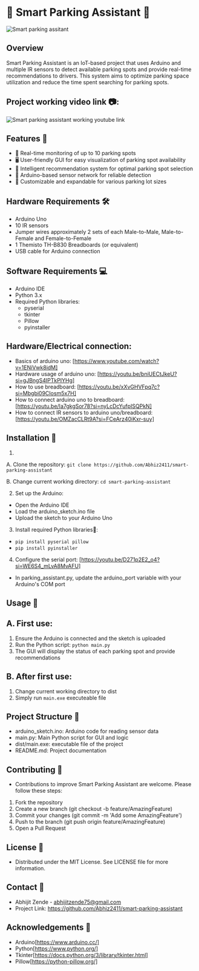 # 🚗 Smart Parking Assistant 🚗

![Smart parking assitant](https://github.com/user-attachments/assets/2f5b9c30-dca9-4eb6-8bda-0e5984f3cf11)

## Overview
Smart Parking Assistant is an IoT-based project that uses Arduino and multiple IR sensors to detect available parking spots and provide real-time recommendations to drivers. This system aims to optimize parking space utilization and reduce the time spent searching for parking spots.

## Project working video link 📷:
![Smart parking assistant working youtube link](https://youtube.com/shorts/WhS6OFOso_8?feature=share)

## Features 🌟
- 📡 Real-time monitoring of up to 10 parking spots
- 🖥️ User-friendly GUI for easy visualization of parking spot availability
- 🤖 Intelligent recommendation system for optimal parking spot selection
- 🔌 Arduino-based sensor network for reliable detection
- 🔧 Customizable and expandable for various parking lot sizes

## Hardware Requirements 🛠️
- Arduino Uno
- 10 IR sensors
- Jumper wires approximately 2 sets of each Male-to-Male, Male-to-Female and Female-to-Female
- 1 Themisto TH-B830 Breadboards (or equivalent)
- USB cable for Arduino connection

## Software Requirements 💻
- Arduino IDE
- Python 3.x
- Required Python libraries:
  - pyserial
  - tkinter
  - Pillow
  - pyinstaller

## Hardware/Electrical connection:
- Basics of arduino uno: [https://www.youtube.com/watch?v=1ENiVwk8idM]
- Hardware usage of arduino uno: [https://youtu.be/bniUECtJkeU?si=gJBngS4IPTkPIYHg]
- How to use breadboard: [https://youtu.be/xXvGHVFpq7c?si=Mbgbi09CIosm5x7H]
- How to connect arduino uno to breadboard: [https://youtu.be/Ia7gkgSor78?si=nyLcDcYufpISQPkN]
- How to connect IR sensors to arduino uno/breadboard: [https://youtu.be/OMZacCLRt9A?si=FCeArz40iKxr-suy] 

## Installation 📝

1. 
A. Clone the repository:
   ```git clone https://github.com/Abhiz2411/smart-parking-assistant```
   
B. Change current working directory:
   ```cd smart-parking-assistant```

2. Set up the Arduino:
- Open the Arduino IDE
- Load the arduino_sketch.ino file
- Upload the sketch to your Arduino Uno

3. Install required Python libraries🐍:
- ```pip install pyserial pillow```
- ```pip install pyinstaller```

4. Configure the serial port: [https://youtu.be/D271p2E2_o4?si=WE6S4_mLvA8MvAFU]
- In parking_assistant.py, update the arduino_port variable with your Arduino's COM port

## Usage 🚀
## A. First use:
1. Ensure the Arduino is connected and the sketch is uploaded
2. Run the Python script: 
```python main.py```
3. The GUI will display the status of each parking spot and provide recommendations

## B. After first use:
1. Change current working directory to dist
2. Simply run `main.exe` executeable file

## Project Structure 📂
- arduino_sketch.ino: Arduino code for reading sensor data
- main.py: Main Python script for GUI and logic
- dist/main.exe: executable file of the project
- README.md: Project documentation

## Contributing 🤝
- Contributions to improve Smart Parking Assistant are welcome. Please follow these steps:
1) Fork the repository
2) Create a new branch (git checkout -b feature/AmazingFeature)
3) Commit your changes (git commit -m 'Add some AmazingFeature')
4) Push to the branch (git push origin feature/AmazingFeature)
5) Open a Pull Request

## License 📜
- Distributed under the MIT License. See LICENSE file for more information.

## Contact 📧
- Abhijit Zende - abhijitzende75@gmail.com
- Project Link: https://github.com/Abhiz2411/smart-parking-assistant

## Acknowledgements 🙏
- Arduino[https://www.arduino.cc/]
- Python[https://www.python.org/]
- Tkinter[https://docs.python.org/3/library/tkinter.html]
- Pillow[https://python-pillow.org/]

